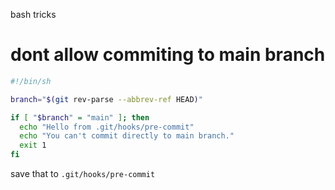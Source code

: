bash tricks

# dont allow commiting to main branch

```sh
#!/bin/sh

branch="$(git rev-parse --abbrev-ref HEAD)"

if [ "$branch" = "main" ]; then
  echo "Hello from .git/hooks/pre-commit"
  echo "You can't commit directly to main branch."
  exit 1
fi
```

save that to `.git/hooks/pre-commit`
